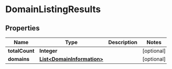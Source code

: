 
# DomainListingResults

## Properties
Name | Type | Description | Notes
------------ | ------------- | ------------- | -------------
**totalCount** | **Integer** |  |  [optional]
**domains** | [**List&lt;DomainInformation&gt;**](DomainInformation.md) |  |  [optional]



